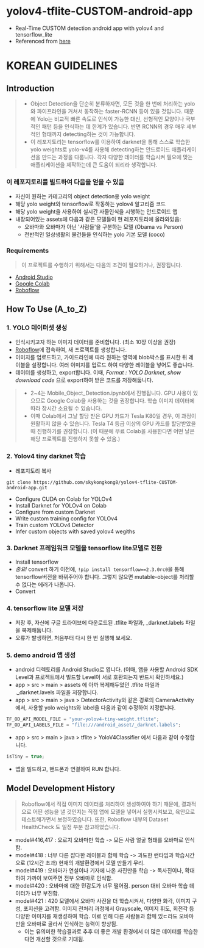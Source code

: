 # yolov4-tflite-CUSTOM-android-app
* Real-Time CUSTOM detection android app with yolov4 and tensorflow_lite  
* Referenced from [here](https://github.com/hunglc007/tensorflow-yolov4-tflite)

# KOREAN GUIDELINES
## Introduction
> * Object Detection을 단순히 분류하자면, 모든 것을 한 번에 처리하는 yolo와 파이프라인을 거쳐서 동작하는 faster-RCNN 등이 있을 것입니다. 때문에 Yolo는 비교적 빠른 속도로 인식이 가능한 대신, 선형적인 모양이나 국부적인 패턴 등을 인식하는 데 한계가 있습니다. 반면 RCNN의 경우 매우 세부적인 형태까지 detecting하는 것이 가능합니다.
> * 이 레포지토리는 tensorflow를 이용하여 darknet을 통해 스스로 학습한 yolo weights로 yolo-v4를 사용해 detecting하는 안드로이드 애플리케이션을 만드는 과정을 다룹니다. 각자 다양한 데이터를 학습시켜 필요에 맞는 애플리케이션을 제작하는데 큰 도움이 되리라 생각합니다.
### 이 레포지토리를 빌드하여 다음을 얻을 수 있음
* 자신이 원하는 카테고리의 object detection용 yolo weight
* 해당 yolo weight와 tensorflow로 작동하는 yolov4 알고리즘 코드
* 해당 yolo weight을 사용하여 실시간 사물인식을 시행하는 안드로이드 앱
* 내장되어있는 assets에 다음과 같은 모델들이 현 레포지토리에 올라와있음:
  * 오바마와 오바마가 아닌 '사람들'을 구분하는 모델 (Obama vs Person)
  * 전반적인 일상생활의 물건들을 인식하는 yolo 기본 모델 (coco) 

### Requirements
> 이 프로젝트를 수행하기 위해서는 다음의 조건이 필요하거나, 권장됩니다.
* [Android Studio](https://developer.android.com/studio)
* [Google Colab](https://www.google.com/search?q=google+colab&oq=google+colab&aqs=chrome.0.69i59l2j0i131i433i512j69i60l3j69i65l2.1294j0j7&sourceid=chrome&ie=UTF-8)
* [Roboflow](https://app.roboflow.com/)

## How To Use (A_to_Z)
### 1. YOLO 데이터셋 생성
* 인식시키고자 하는 이미지 데이터를 준비합니다. (최소 10장 이상을 권장)
* [Roboflow](https://app.roboflow.com/)에 접속하여, 새 프로젝트를 생성합니다. 
* 이미지를 업로드하고, 가이드라인에 따라 원하는 영역에 blob박스를 표시한 뒤 레이블을 설정합니다. 여러 이미지를 업로드 하여 다양한 레이블을 넣어도 좋습니다.
* 데이터를 생성하고, export합니다. 이때, *Format : YOLO Darknet*, *show download code* 으로 export하여 받은 코드를 저장해둡니다.

> * 2~4는 Mobile_Object_Detection.ipynb에서 진행됩니다. GPU 사용이 있으므로 Google Colab을 사용하는 것을 권장합니다. 학습 이미지 데이터에 따라 장시간 소요될 수 있습니다.
> * 이때 Colab에서 그날 할당 받은 GPU 카드가 Tesla K80일 경우, 이 과정이 원활하지 않을 수 있습니다. Tesla T4 등급 이상의 GPU 카드를 할당받았을 때 진행하기를 권장합니다. (이 때문에 무료 Colab을 사용한다면 어떤 날은 해당 프로젝트를 진행하지 못할 수 있음.)
### 2. Yolov4 tiny darknet 학습
* 레포지토리 복사
``` git
git clone https://github.com/skykongkong8/yolov4-tflite-CUSTOM-android-app.git
```
* Configure CUDA on Colab for YOLOv4
* Install Darknet for YOLOv4 on Colab
* Configure from custom Darknet
* Write custom training config for YOLOv4
* Train custom YOLOv4 Detector
* Infer custom objects with saved yolov4 wegiths
### 3. Darknet 프레임워크 모델을 tensorflow lite모델로 전환
* Install tensorflow
* *중요!* convert 하기 이전에, `!pip install tensorflow==2.3.0rc0`을 통해 tensorflow버전을 바꿔주어야 합니다. 그렇지 않으면 mutable-object를 처리할 수 없다는 에러가 나옵니다.
* Convert
### 4. tensorflow lite 모델 저장
* 저장 후, 자신에 구글 드라이브에 다운로드된 .tflite 파일과, _darknet.labels 파일을 복제해둡니다.
* 오류가 발생하면, 처음부터 다시 한 번 실행해 보세요.

### 5. demo android 앱 생성
* android 디렉토리를 Android Studio로 엽니다. (이때, 앱을 사용할 Android SDK Level과 프로젝트에서 빌드할 Level이 서로 호환되는지 반드시 확인하세요.)
* app > src > main > assets 에 아까 복제해두었던 .tflite 파일과 ._darknet.lavels 파일을 저장합니다.
* app > src > main > java > DetectorActivity와 같은 경로의 CameraActivity 에서, 사용할 yolo weights와 label을 다음과 같이 수정하여 지정합니다.
 ```java
 TF_OD_API_MODEL_FILE = "your-yolov4-tiny-weight.tflite";
 TF_OD_API_LABELS_FILE = "file:///android_asset/_darknet.labels";
 ```
* app > src > main > java > tflite > YoloV4Classifier 에서 다음과 같이 수정합니다.
```java
isTiny = true;
```
* 앱을 빌드하고, 핸드폰과 연결하여 RUN 합니다.

## Model Development History
> Roboflow에서 직접 이미지 데이터를 처리하여 생성하여야 하기 때문에, 결과적으로 어떤 성능을 낼 것인지는 직접 앱에 모델을 넣어서 실행시켜보고, 육안으로 테스트해가면서 보정하였습니다. 또한, Roboflow 내부의 Dataset HealthCheck 도 일정 부분 참고하였습니다.

* model#416,417 : 오로지 오바마만 학습 -> 모든 사람 얼굴 형태를 오바마로 인식함.
* model#418 : 너무 다른 잡다한 레이블과 함께 학습 -> 과도한 런타임과 학습시간으로 (12시간 초과) 현재의 개발환경에서 모델 만들기 무리.
* model#419 : 오바마가 연설이나 기자에 나온 사진만을 학습 -> 독사진이나, 확대하여 가까이 보여주면 전부 오바마로 인식함.
* model#420 : 오바마에 대한 민감도가 너무 떨어짐. person 대비 오바마 학습 데이터가 너무 부진함.
* model#421 : 420 모델에서 오바마 사진을 더 학습시켜서, 다양한 화각, 이미지 구성, 포지션을 고려함. 이미지 전처리 과정에서 Grayscale, 이미지 휘도, 회전각 등 다양한 이미지를 재생성하여 학습. 이로 인해 다른 사람들과 함께 있ㄷ라도 오바마만을 오바마로 골라서 인식하는 능력이 향상됨.
    * 이는 유의미한 학습결과로 추후 더 좋은 개발 환경에서 더 많은 데이터를 학습한다면 개선할 것으로 기대됨. 
